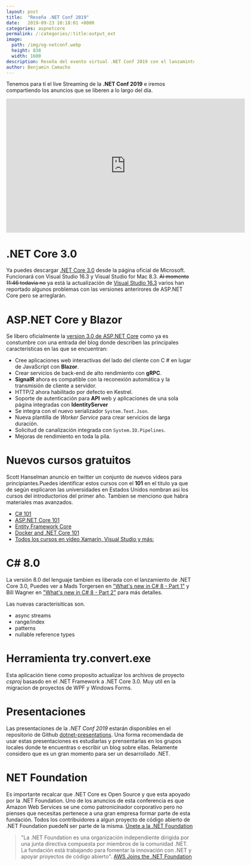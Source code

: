 ```yaml
---
layout: post
title:  "Reseña .NET Conf 2019"
date:   2019-09-23 10:18:01 +0000
categories: aspnetcore
permalink: /:categories/:title:output_ext
image:
  path: /img/og-netconf.webp
  height: 838
  width: 1600
description: Reseña del evento virtual .NET Conf 2019 con el lanzaminto de ASP.NET Core 3.0.
author: Benjamin Camacho
--- 
```


Tenemos para tí el live Streaming de la **.NET Conf 2019** e iremos compartiendo los anuncios que se liberen a lo largo del día.

<div>
    <iframe src="https://mediastream.microsoft.com/events/2019/1909/DotNetConf/player/DotNetConf.html?cid=synd-ASPNETCOREMASTER.COM" frameborder="0" scrolling="no" width="640" height="360" allowfullscreen style="overflow:hidden;"></iframe>
</div>

# .NET Core 3.0

Ya puedes descargar [.NET Core 3.0](https://dotnet.microsoft.com/download) desde la página oficial de Microsoft. Funcionará con Visual Studio 16.3 y Visual Studio for Mac 8.3. ~~Al momento 11:46 todavia no~~ ya está la actualización de [Visual Studio 16.3](https://docs.microsoft.com/visualstudio/releases/2019/release-notes#16.3.0) varios han reportado algunos problemas con las versiones anterirores de ASP.NET Core pero se arreglarán.

# ASP.NET Core y Blazor

Se libero oficialmente la [version 3.0 de ASP.NET Core](https://devblogs.microsoft.com/aspnet/asp-net-core-and-blazor-updates-in-net-core-3-0/) como ya es constumbre con una entrada del blog donde describen las principales caracteristicas en las que se encuentran:

* Cree aplicaciones web interactivas del lado del cliente con C # en lugar de JavaScript con **Blazor**.
* Crear servicios de back-end de alto rendimiento con **gRPC**.
* **SignalR** ahora es compatible con la reconexión automática y la transmisión de cliente a servidor.
* HTTP/2 ahora habilitado por defecto en Kestrel.
* Soporte de autenticación para **API** web y aplicaciones de una sola página integradas con **IdentityServer**
* Se integra con el nuevo serializador `System.Text.Json`.
* Nueva plantilla de _Worker Service_ para crear servicios de larga duración.
* Solicitud de canalización integrada con `System.IO.Pipelines`.
* Mejoras de rendimiento en toda la pila.

# Nuevos cursos gratuitos

Scott Hanselman anuncio en twitter un conjunto de nuevos videos para principiantes.Puedes identificar estos cursos con el **101** en el titulo ya que de según explicaron las universidades en Estados Unidos nombran asi los cursos del íntroductorios del primer año. Tambien se menciono que habra materiales mas avanzados.

* [C# 101](https://www.youtube.com/playlist?list=PLdo4fOcmZ0oVxKLQCHpiUWun7vlJJvUiN)
* [ASP.NET Core 101](https://www.youtube.com/playlist?list=PLdo4fOcmZ0oW8nviYduHq7bmKode-p8Wy)
* [Entity Framework Core](https://www.youtube.com/playlist?list=PLdo4fOcmZ0oX7uTkjYwvCJDG2qhcSzwZ6)
* [Docker and .NET Core 101](https://www.youtube.com/playlist?list=PLdo4fOcmZ0oUvXP_Pt2zOgk8dTWagGs_P)
* [Todos los cursos en video Xamarin, Visual Studio y  más: ](https://dotnet.microsoft.com/learn/videos)

# C# 8.0

La versión 8.0 del lenguaje tambien es liberada con el lanzamiento de .NET Core 3.0,
 Puedes ver a Mads Torgersen en ["What's new in C# 8 - Part 1"](https://www.youtube.com/watch?v=TJiLhRPgyq4) y Bill Wagner en ["What's new in C# 8 - Part 2"](https://www.youtube.com/watch?v=fhf8N4004u0) para más detalles.

Las nuevas caracterisiticas son.

* async streams
* range/index
* patterns
* nullable reference types

# Herramienta  try.convert.exe

Esta aplicación tiene como proposito actualizar los archivos de proyecto _csproj_ basasdo en el .NET Framework  a .NET Core 3.0. Muy util en la migracion de proyectos de WPF y Windows Forms.

# Presentaciones

Las presentaciones de la *.NET Conf 2019* estarán disponibles en el repositorio de Github [dotnet-presentations](https://github.com/dotnet-presentations/dotnetconf2019/tree/master/Technical). Una forma recomendada de usar estas presentaciones es estudiarlas y prensentarlas en los grupos locales donde te encuentras o escribir un blog sobre ellas. Relamente considero que es un gran momento para ser un desarrollado .NET.

# NET Foundation

Es importante recalcar que .NET Core es Open Source y que esta apoyado por la .NET Foundation. Uno de los anuncios de esta conferencia es que Amazon Web Services se une como patronicinador corporativo pero no pienses que necesitas pertenece a una gran empresa formar parte de esta fundación. Todos los contribuidores a algun proyecto de código abierto de .NET Foundation puedeN ser parte de la misma. [Únete a la .NET Foundation](https://dotnetfoundation.org/member/become-a-member)

> "La .NET Foundation es una organización independiente dirigida por una junta directiva compuesta por miembros de la comunidad .NET. La fundación está trabajando para fomentar la innovación con .NET y apoyar proyectos de código abierto". [AWS Joins the .NET Foundation](https://aws.amazon.com/blogs/opensource/aws-joins-the-net-foundation/)
